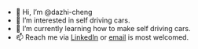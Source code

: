 - 👋 Hi, I’m @dazhi-cheng
- 👀 I’m interested in self driving cars.
- 🌱 I’m currently learning how to make self driving cars.
- 📫 Reach me via [LinkedIn](https://www.linkedin.com/in/chengdazhi/) or [email](mailto:chengdazhi971014@gmail.com) is most welcomed.

<!---
dazhi-cheng/dazhi-cheng is a ✨ special ✨ repository because its `README.md` (this file) appears on your GitHub profile.
You can click the Preview link to take a look at your changes.
--->
